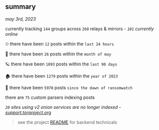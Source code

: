 
## summary
_may 3rd, 2023_

currently tracking `144` groups across `260` relays & mirrors - _`101` currently online_

⏲ there have been `12` posts within the `last 24 hours`

🦈 there have been `26` posts within the `month of may`

🪐 there have been `1093` posts within the `last 90 days`

🏚 there have been `1279` posts within the `year of 2023`

🦕 there have been `5970` posts `since the dawn of ransomwatch`

there are `75` custom parsers indexing posts

_`20` sites using v2 onion services are no longer indexed - [support.torproject.org](https://support.torproject.org/onionservices/v2-deprecation/)_

> see the project [README](https://github.com/joshhighet/ransomwatch#ransomwatch--) for backend technicals

